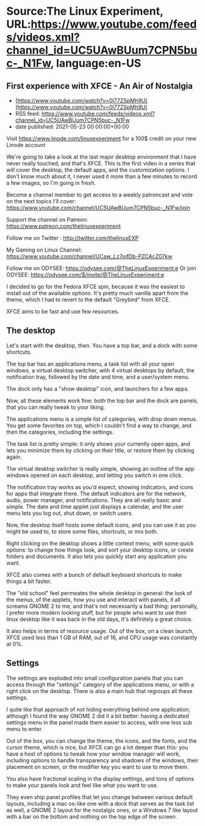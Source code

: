 # Source:The Linux Experiment, URL:https://www.youtube.com/feeds/videos.xml?channel_id=UC5UAwBUum7CPN5buc-_N1Fw, language:en-US

## First experience with XFCE - An Air of Nostalgia
 - [https://www.youtube.com/watch?v=0I77ZSpMh9U](https://www.youtube.com/watch?v=0I77ZSpMh9U)
 - RSS feed: https://www.youtube.com/feeds/videos.xml?channel_id=UC5UAwBUum7CPN5buc-_N1Fw
 - date published: 2021-05-23 00:00:00+00:00

Visit https://www.linode.com/linuxexperiment for a 100$ credit on your new Linode account

We're going to take a look at the last major desktop environment that I have never really touched, and that's XFCE.  This is the first video in a series that will cover the desktop, the default apps, and the customization options. I don't know much about it, I never used it more than a few minutes to record a few images, so I'm going in fresh.

Become a channel member to get access to a weekly patroncast and vote on the next topics I'll cover:
https://www.youtube.com/channel/UC5UAwBUum7CPN5buc-_N1Fw/join

Support the channel on Patreon: 
https://www.patreon.com/thelinuxexperiment

Follow me on Twitter : http://twitter.com/thelinuxEXP

My Gaming on Linux Channel: https://www.youtube.com/channel/UCaw_Lz7oifDb-PZCAcZ07kw

Follow me on ODYSEE: https://odysee.com/@TheLinuxExperiment:e
Or join ODYSEE: https://odysee.com/$/invite/@TheLinuxExperiment:e

I decided to go for the Fedora XFCE spin, because it was the easiest to install out of the available options. It's pretty much vanilla apart from the theme, which I had to revert to the default "Greybird" from XFCE.

XFCE aims to be fast and use few resources.

## The desktop

Let's start with the desktop, then. You have a top bar, and a dock with some shortcuts. 

The top bar has an applications menu, a task list with all your open windows, a virtual desktop switcher, with 4 virtual desktops by default, the notification tray, followed by the date and time, and a user/system menu.

The dock only has a "show desktop" icon, and launchers for a few apps.

Now, all these elements work fine: both the top bar and the dock are panels, that you can really tweak to your liking.

The applications menu is a simple list of categories, with drop down menus. You get some favorites on top, which I couldn't find a way to change, and then the categories, including the settings.

The task list is pretty simple: it only shows your currently open apps, and lets you minimize them by clicking on their title, or restore them by clicking again.

The virtual desktop switcher is really simple, showing an outline of the app windows opened on each desktop, and letting you switch in one click. 

The notification tray works as you'd expect, showing indicators, and icons for apps that integrate there. The default indicators are for the network, audio, power manager, and notifications. They are all really basic and simple. The date and time applet just displays a calendar, and the user menu lets you log out, shut down, or switch users.

Now, the desktop itself hosts some default icons, and you can use it as you might be used to, to store some files, shortcuts, or mix both.

Right clicking on the desktop shows a little context menu, with some quick options: to change how things look, and sort your desktop icons, or create folders and documents. It also lets you quickly start any application you want.

XFCE also comes with a bunch of default keyboard shortcuts to make things a bit faster. 

The "old school" feel permeates the whole desktop in general: the look of the menus, of the applets, how you use and interact with panels, it all screams GNOME 2 to me, and that's not necessarily a bad thing: personally, I prefer more modern looking stuff, but for people who want to use their linux desktop like it was back in the old days, it's definitely a great choice.

It also helps in terms of resource usage. Out of the box, on a clean launch, XFCE used less than 1 GB of RAM, out of 16, and CPU usage was constantly at 0%.

## Settings

The settings are exploded into small configuration panels that you can access through the "settings" category of the applications menu, or with a right click on the desktop. There is also a main hub that regroups all these settings.

I quite like that approach of not hiding everything behind one application, although I found the way GNOME 2 did it a bit better: having a dedicated settings menu in the panel made them easier to access, with one less sub menu to enter.

Out of the box, you can change the theme, the icons, and the fonts,  and the cursor theme, which is nice, but XFCE can go a lot deeper than this: you have a host of options to tweak how your window manager will work, including options to handle transparency and shadows of the windows, their placement on screen, or the modifier key you want to use to move them.

You also have fractional scaling in the display settings, and tons of options to make your panels look and feel like what you want to use.

They even ship panel profiles that let you change between various default layouts, including a mac os-like one with a dock that serves as the task list as well,  a GNOME 2 layout for the nostalgic ones, or a Windows 7 like layout with a bar on the bottom and nothing on the top edge of the screen.

